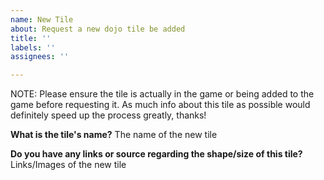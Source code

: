 ```yaml
---
name: New Tile
about: Request a new dojo tile be added
title: ''
labels: ''
assignees: ''

---
```


NOTE: Please ensure the tile is actually in the game or being added to the game before requesting it.
As much info about this tile as possible would definitely speed up the process greatly, thanks!

**What is the tile's name?**
The name of the new tile

**Do you have any links or source regarding the shape/size of this tile?**
Links/Images of the new tile
